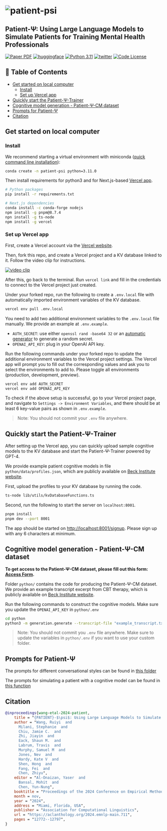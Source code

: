 # ![patient-psi](title.png)

## Patient-Ψ: Using Large Language Models to Simulate Patients for Training Mental Health Professionals

[![Paper PDF](https://img.shields.io/badge/Paper-PDF-red.svg)](https://arxiv.org/pdf/2405.19660) [![huggingface](https://img.shields.io/badge/%F0%9F%A4%97-Data-yellow.svg)](https://huggingface.co/) [![Python 3.11](https://img.shields.io/badge/python-3.11-blue.svg)](https://www.python.org/downloads/release/python-3109/) [![twitter](https://img.shields.io/badge/Twitter-Thread-cyan.svg)](https://twitter.com) [![Code License](https://img.shields.io/badge/Code%20License-Apache_2.0-blue.svg)](https://www.apache.org/licenses/LICENSE-2.0)

## 📌 Table of Contents

- [Get started on local computer](#get-started-on-local-computer)
  - [Install](#install)
  - [Set up Vercel app](#set-up-vercel-app)
- [Quickly start the Patient-Ψ-Trainer](#quickly-start-the-patient-ψ-trainer)
- [Cognitive model generation - Patient-Ψ-CM dataset](#cognitive-model-generation---patient-ψ-cm-dataset)
- [Prompts for Patient-Ψ](#prompts-for-patient-ψ)
- [Citation](#citation)

## Get started on local computer

### Install

We recommend starting a virtual environment with miniconda ([quick command line installation](https://docs.anaconda.com/miniconda/#quick-command-line-install)):

```bash
conda create -n patient-psi python=3.11.0
```

Then install requirements for python3 and for Next.js-based [Vercel app](https://vercel.com/).

```bash
# Python packages
pip install -r requirements.txt

# Next.js dependencies
conda install -c conda-forge nodejs
npm install -g pnpm@8.7.4
npn install -g ts-node
npm install -g vercel
```

### Set up Vercel app

First, create a Vercel account via the [Vercel website](https://vercel.com/).

Then, fork this repo, and create a Vercel project and a KV database linked to it. Follow the video clip for instructions.

[![video clip](https://img.youtube.com/vi/HkmghKHsQgU/0.jpg)](https://www.youtube.com/watch?v=HkmghKHsQgU)

After this, go back to the terminal. Run `vercel link` and fill in the credentials to connect to the Vercel project just created.

Under your forked repo, run the following to create a `.env.local` file with automatically imported environment variables of the KV database.

```bash
vercel env pull .env.local
```

You need to add two additional environment variables to the `.env.local` file manually. We provide an example at `.env.example`.

- `AUTH_SECRET`: use either `openssl rand -base64 32` or an [automatic generator](https://generate-secret.vercel.app/32) to generate a random secret.
- `OPENAI_API_KEY`: plug in your OpenAI API key.

Run the following commands under your forked repo to update the additional environment variables to the Vercel project settings. The Vercel app will prompt you to fill out the corresponding values and ask you to select the environments to add to. Please toggle all environments (production, development, preview).

```bash
vercel env add AUTH_SECRET
vercel env add OPENAI_API_KEY
```

To check if the above setup is successful, go to your Vercel project page, and navigate to `Settings -> Environment Variables`, and there should be at least 6 key-value pairs as shown in `.env.example`.

> Note: You should not commit your `.env` file anywhere.

## Quickly start the Patient-Ψ-Trainer

After setting up the Vercel app, you can quickly upload sample cognitive models to the KV database and start the Patient-Ψ-Trainer powered by GPT-4.

We provide example patient cognitive models in file `python/data/profiles.json`, which are publicly available on [Beck Institute website](https://beckinstitute.org/wp-content/uploads/2021/08/Abes-CCD.pdf).

First, upload the profiles to your KV database by running the code.

```bash
ts-node lib/utils/kvDatabaseFunctions.ts 
```

Second, run the following to start the server on `localhost:8001`.

```bash
pnpm install
pnpm dev --port 8001
```

The app should be started on [http://localhost:8001/signup](http://localhost:8001/signup). Please sign up with any 6 characters at minimum.

## Cognitive model generation - Patient-Ψ-CM dataset

**To get access to the Patient-Ψ-CM dataset, please fill out this form: [Access Form](https://forms.gle/pQ3g6YVFrEWjBU2H7).**

Folder `python/` contains the code for producing the Patient-Ψ-CM dataset. We provide an example transcript excerpt from CBT therapy, which is publicly available on [Beck Institute website](https://beckinstitute.org/beck-institute-role-play-transcript-abe-therapy-session-2/).

Run the following commands to construct the cognitive models. Make sure you update the `OPENAI_API_KEY` in `python/.env`

```bash
cd python
python3 -m generation.generate --transcript-file "example_transcript.txt" --out-file "example_CCD_from_transcript.json"
```

> Note: You should not commit you `.env` file anywhere. Make sure to update the variables in `python/.env` if you want to use your custom folder.

## Prompts for Patient-Ψ

The prompts for different conversational styles can be found in [this folder](https://github.com/ruiyiw/patient-psi/tree/main/app/api/data)

The prompts for simulating a patient with a cognitive model can be found in [this function](https://github.com/ruiyiw/patient-psi/blob/284444a1a8649dbe514aa191c4592c7cc6812bd3/app/api/getDataFromKV.ts#L147)

## Citation

```bibtex
@inproceedings{wang-etal-2024-patient,
    title = "{PATIENT}-$\psi$: Using Large Language Models to Simulate Patients for Training Mental Health Professionals",
    author = "Wang, Ruiyi  and
      Milani, Stephanie  and
      Chiu, Jamie C.  and
      Zhi, Jiayin  and
      Eack, Shaun M.  and
      Labrum, Travis  and
      Murphy, Samuel M  and
      Jones, Nev  and
      Hardy, Kate V  and
      Shen, Hong  and
      Fang, Fei  and
      Chen, Zhiyu",
    editor = "Al-Onaizan, Yaser  and
      Bansal, Mohit  and
      Chen, Yun-Nung",
    booktitle = "Proceedings of the 2024 Conference on Empirical Methods in Natural Language Processing",
    month = nov,
    year = "2024",
    address = "Miami, Florida, USA",
    publisher = "Association for Computational Linguistics",
    url = "https://aclanthology.org/2024.emnlp-main.711",
    pages = "12772--12797",
}
```
